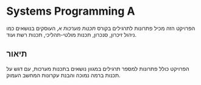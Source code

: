 # Systems Programming A

הפרויקט הזה מכיל פתרונות לתרגילים בקורס *תכנות מערכות א*, העוסקים בנושאים כמו ניהול זיכרון, סנכרון, תכנות מולטי-תהליכי, תכנות רשת ועוד.

## תיאור

הפרויקט כולל פתרונות למספר תרגילים במגוון נושאים בתכנות מערכות, עם דגש על תכנות ברמה נמוכה והבנת עקרונות המחשב העמוק.

